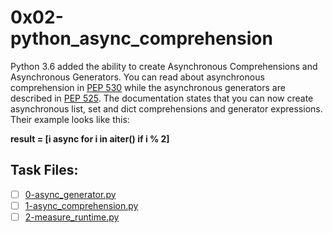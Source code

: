 # 0x02-python_async_comprehension
Python 3.6 added the ability to create Asynchronous Comprehensions and Asynchronous Generators. You can read about asynchronous comprehension in
[PEP 530]('https://peps.python.org/pep-0530/') while the asynchronous generators are described in [PEP 525]('https://peps.python.org/pep-0525/'). The documentation states that you can now create asynchronous list,
set and dict comprehensions and generator expressions. Their example looks like this:

**result = [i async for i in aiter() if i % 2]**

## Task Files:
* [ ] [0-async_generator.py](./0-async_generator.py)
* [ ] [1-async_comprehension.py](./1-async_comprehension.py)
* [ ] [2-measure_runtime.py](./2-measure_runtime.py)